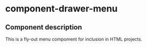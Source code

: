 # component-drawer-menu

## Component description
This is a fly-out menu compoment for inclusion in HTML projects.
